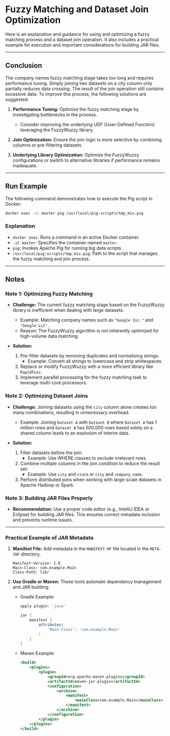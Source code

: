 # Fuzzy Matching and Dataset Join Optimization

Here is  an explanation and guidance for using and optimizing a fuzzy matching process and a dataset join operation. It also includes a practical example for execution and important considerations for building JAR files.

---

## Conclusion

The company names fuzzy matching stage takes too long and requires performance tuning. Simply joining two datasets on a city column only partially reduces data crossing. The result of the join operation still contains excessive data. To improve this process, the following solutions are suggested:

1. **Performance Tuning:** Optimize the fuzzy matching stage by investigating bottlenecks in the process.
   - Consider improving the underlying UDF (User-Defined Function) leveraging the FuzzyWuzzy library.

2. **Join Optimization:** Ensure the join logic is more selective by combining columns or pre-filtering datasets.

3. **Underlying Library Optimization:** Optimize the FuzzyWuzzy configurations or switch to alternative libraries if performance remains inadequate.

---

## Run Example

The following command demonstrates how to execute the Pig script in Docker:

```sh
docker exec -it master pig /usr/local/pig-scripts/tmp_mix.pig
```

### Explanation
- `docker exec`: Runs a command in an active Docker container.
- `-it master`: Specifies the container named `master`.
- `pig`: Invokes Apache Pig for running big data scripts.
- `/usr/local/pig-scripts/tmp_mix.pig`: Path to the script that manages the fuzzy matching and join process.

---

## Notes

### Note 1: Optimizing Fuzzy Matching
- **Challenge:** The current fuzzy matching stage based on the FuzzyWuzzy library is inefficient when dealing with large datasets.
  - Example: Matching company names such as `"Google Inc."` and `"Google LLC"`.
  - Reason: The FuzzyWuzzy algorithm is not inherently optimized for high-volume data matching.

- **Solution:**
  1. Pre-filter datasets by removing duplicates and normalizing strings.
     - Example: Convert all strings to lowercase and strip whitespaces.
  2. Replace or modify FuzzyWuzzy with a more efficient library like `RapidFuzz`.
  3. Implement parallel processing for the fuzzy matching task to leverage multi-core processors.

### Note 2: Optimizing Dataset Joins
- **Challenge:** Joining datasets using the `city` column alone creates too many combinations, resulting in unnecessary overhead.
  - Example: Joining `Dataset A` with `Dataset B` where `Dataset A` has 1 million rows and `Dataset B` has 500,000 rows based solely on a shared column leads to an explosion of interim data.

- **Solution:**
  1. Filter datasets before the join:
     - Example: Use WHERE clauses to exclude irrelevant rows.
  2. Combine multiple columns in the join condition to reduce the result set:
     - Example: Use `city` and `state` or `city` and `company_name`.
  3. Perform distributed joins when working with large-scale datasets in Apache Hadoop or Spark.

### Note 3: Building JAR Files Properly
- **Recommendation:** Use a proper code editor (e.g., IntelliJ IDEA or Eclipse) for building JAR files. This ensures correct metadata inclusion and prevents runtime issues.

---

### Practical Example of JAR Metadata
1. **Manifest File:** Add metadata in the `MANIFEST.MF` file located in the `META-INF` directory.
   ```plaintext
   Manifest-Version: 1.0
   Main-Class: com.example.Main
   Class-Path: lib/
   ```

2. **Use Gradle or Maven:** These tools automate dependency management and JAR building:
   - Gradle Example:
     ```groovy
     apply plugin: 'java'

     jar {
         manifest {
             attributes(
                 'Main-Class': 'com.example.Main'
             )
         }
     }
     ```

   - Maven Example:
     ```xml
     <build>
         <plugins>
             <plugin>
                 <groupId>org.apache.maven.plugins</groupId>
                 <artifactId>maven-jar-plugin</artifactId>
                 <configuration>
                     <archive>
                         <manifest>
                             <mainClass>com.example.Main</mainClass>
                         </manifest>
                     </archive>
                 </configuration>
             </plugin>
         </plugins>
     </build>
     
